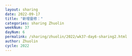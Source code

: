 ```yaml
---
layout: sharing
date: 2022-09-17
title: "新增靈修："
categories: sharing Zhuolin
weekNum: 37
dayNum: 6
permalink: /sharing/zhuolin/2022/wk37-day6-sharing2.html
author: Zhuolin
cycle: 2022
---  
```

